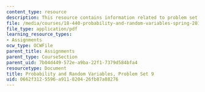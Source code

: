 ```yaml
---
content_type: resource
description: This resource contains information related to problem set 9.
file: /media/courses/18-440-probability-and-random-variables-spring-2014/0662f3125596a911820426fb87a88276_MIT18_440S14_ProblemSet9.pdf
file_type: application/pdf
learning_resource_types:
- Assignments
ocw_type: OCWFile
parent_title: Assignments
parent_type: CourseSection
parent_uid: 7b04d449-572e-a9ba-22f1-7379d584bfa4
resourcetype: Document
title: Probability and Random Variables, Problem Set 9
uid: 0662f312-5596-a911-8204-26fb87a88276
---
```

